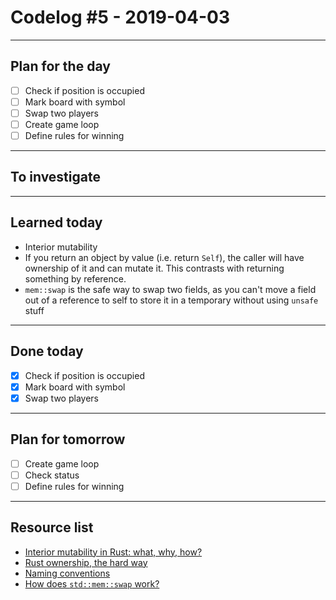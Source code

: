 # Codelog #5 - 2019-04-03

-----

## Plan for the day
- [ ] Check if position is occupied
- [ ] Mark board with symbol
- [ ] Swap two players
- [ ] Create game loop
- [ ] Define rules for winning

-----

## To investigate

-----

## Learned today
- Interior mutability
- If you return an object by value (i.e. return `Self`), the caller will have
ownership of it and can mutate it. This contrasts with returning something by
reference.
- `mem::swap` is the safe way to swap two fields, as you can't move a field
out of a reference to self to store it in a temporary without using `unsafe`
 stuff


-----

## Done today
- [x] Check if position is occupied
- [x] Mark board with symbol
- [x] Swap two players

-----

## Plan for tomorrow
- [ ] Create game loop
- [ ] Check status
- [ ] Define rules for winning
-----

## Resource list
- [Interior mutability in Rust: what, why, how?](https://ricardomartins.cc/2016/06/08/interior-mutability)
- [Rust ownership, the hard way](https://chrismorgan.info/blog/rust-ownership-the-hard-way.html)
- [Naming conventions](https://doc.rust-lang.org/1.0.0/style/style/naming/README.html)
- [How does `std::mem::swap` work?](https://stackoverflow.com/questions/31213286/how-does-stdmemswap-work)
